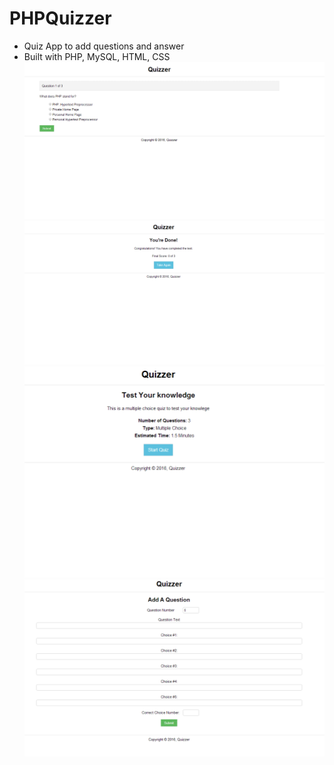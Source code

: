 # PHPQuizzer
- Quiz App to add questions and answer
- Built with PHP, MySQL, HTML, CSS
![ScreenShot](/img/image1.png)
![ScreenShot](/img/image2.png)
![ScreenShot](/img/image3.png)
![ScreenShot](/img/image4.png)
